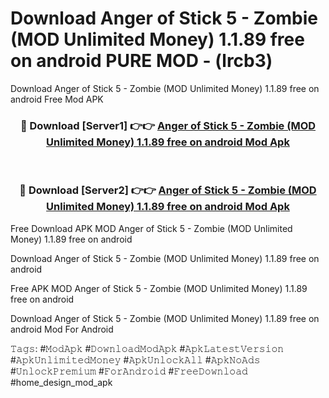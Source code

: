 # Download Anger of Stick 5 - Zombie (MOD Unlimited Money) 1.1.89 free on android PURE MOD - (lrcb3)
Download Anger of Stick 5 - Zombie (MOD Unlimited Money) 1.1.89 free on android Free Mod APK

<div align="center">
<h3>🔴 Download [Server1] 👉👉 <a href="https://apk-comot.site?title=Anger_of_Stick_5_-_Zombie_(MOD_Unlimited_Money)_1.1.89_free_on_android">Anger of Stick 5 - Zombie (MOD Unlimited Money) 1.1.89 free on android Mod Apk</a></h3><br>

<h3>🔴 Download [Server2] 👉👉 <a href="https://apk-comot.site?title=Anger_of_Stick_5_-_Zombie_(MOD_Unlimited_Money)_1.1.89_free_on_android">Anger of Stick 5 - Zombie (MOD Unlimited Money) 1.1.89 free on android Mod Apk</a></h3>
</div>


Free Download APK MOD Anger of Stick 5 - Zombie (MOD Unlimited Money) 1.1.89 free on android

Download Anger of Stick 5 - Zombie (MOD Unlimited Money) 1.1.89 free on android 

Free APK MOD Anger of Stick 5 - Zombie (MOD Unlimited Money) 1.1.89 free on android 

Download Anger of Stick 5 - Zombie (MOD Unlimited Money) 1.1.89 free on android Mod For Android

𝚃𝚊𝚐𝚜: #𝙼𝚘𝚍𝙰𝚙𝚔 #𝙳𝚘𝚠𝚗𝚕𝚘𝚊𝚍𝙼𝚘𝚍𝙰𝚙𝚔 #𝙰𝚙𝚔𝙻𝚊𝚝𝚎𝚜𝚝𝚅𝚎𝚛𝚜𝚒𝚘𝚗 #𝙰𝚙𝚔𝚄𝚗𝚕𝚒𝚖𝚒𝚝𝚎𝚍𝙼𝚘𝚗𝚎𝚢 #𝙰𝚙𝚔𝚄𝚗𝚕𝚘𝚌𝚔𝙰𝚕𝚕 #𝙰𝚙𝚔𝙽𝚘𝙰𝚍𝚜 #𝚄𝚗𝚕𝚘𝚌𝚔𝙿𝚛𝚎𝚖𝚒𝚞𝚖 #𝙵𝚘𝚛𝙰𝚗𝚍𝚛𝚘𝚒𝚍 #𝙵𝚛𝚎𝚎𝙳𝚘𝚠𝚗𝚕𝚘𝚊𝚍 #home_design_mod_apk